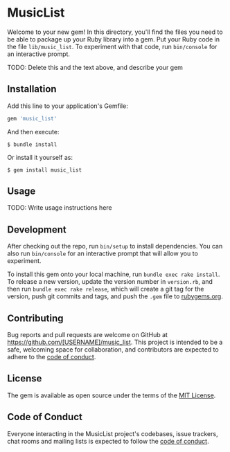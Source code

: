 # MusicList

Welcome to your new gem! In this directory, you'll find the files you need to be able to package up your Ruby library into a gem. Put your Ruby code in the file `lib/music_list`. To experiment with that code, run `bin/console` for an interactive prompt.

TODO: Delete this and the text above, and describe your gem

## Installation

Add this line to your application's Gemfile:

```ruby
gem 'music_list'
```

And then execute:

    $ bundle install

Or install it yourself as:

    $ gem install music_list

## Usage

TODO: Write usage instructions here

## Development

After checking out the repo, run `bin/setup` to install dependencies. You can also run `bin/console` for an interactive prompt that will allow you to experiment.

To install this gem onto your local machine, run `bundle exec rake install`. To release a new version, update the version number in `version.rb`, and then run `bundle exec rake release`, which will create a git tag for the version, push git commits and tags, and push the `.gem` file to [rubygems.org](https://rubygems.org).

## Contributing

Bug reports and pull requests are welcome on GitHub at https://github.com/[USERNAME]/music_list. This project is intended to be a safe, welcoming space for collaboration, and contributors are expected to adhere to the [code of conduct](https://github.com/[USERNAME]/music_list/blob/master/CODE_OF_CONDUCT.md).


## License

The gem is available as open source under the terms of the [MIT License](https://opensource.org/licenses/MIT).

## Code of Conduct

Everyone interacting in the MusicList project's codebases, issue trackers, chat rooms and mailing lists is expected to follow the [code of conduct](https://github.com/[USERNAME]/music_list/blob/master/CODE_OF_CONDUCT.md).
